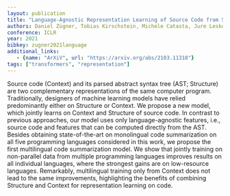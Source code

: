 ```yaml
---
layout: publication
title: "Language-Agnostic Representation Learning of Source Code from Structure and Context"
authors: Daniel Zügner, Tobias Kirschstein, Michele Catasta, Jure Leskovec, Stephan Günnemann
conference: ICLR
year: 2021
bibkey: zugner2021language
additional_links:
   - {name: "ArXiV", url: "https://arxiv.org/abs/2103.11318"}
tags: ["transformers", "representation"]
---
```

Source code (Context) and its parsed abstract syntax tree (AST; Structure) are two complementary representations of the same computer program. Traditionally, designers of machine learning models have relied predominantly either on Structure or Context. We propose a new model, which jointly learns on Context and Structure of source code. In contrast to previous approaches, our model uses only language-agnostic features, i.e., source code and features that can be computed directly from the AST. Besides obtaining state-of-the-art on monolingual code summarization on all five programming languages considered in this work, we propose the first multilingual code summarization model. We show that jointly training on non-parallel data from multiple programming languages improves results on all individual languages, where the strongest gains are on low-resource languages. Remarkably, multilingual training only from Context does not lead to the same improvements, highlighting the benefits of combining Structure and Context for representation learning on code.
